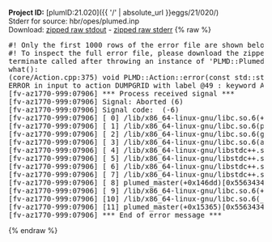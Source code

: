 **Project ID:** [plumID:21.020]({{ '/' | absolute_url }}eggs/21/020/)  
Stderr for source:  hbr/opes/plumed.inp   
Download: [zipped raw stdout](plumed.inp.plumed_master.stdout.txt.zip) - [zipped raw stderr](plumed.inp.plumed_master.stderr.txt.zip) 
{% raw %}
<pre>
#! Only the first 1000 rows of the error file are shown below
#! To inspect the full error file, please download the zipped raw stderr file above
terminate called after throwing an instance of 'PLMD::Plumed::ExceptionError'
what():
(core/Action.cpp:375) void PLMD::Action::error(const std::string&) const
ERROR in input to action DUMPGRID with label @49 : keyword ARG is compulsory for this action
[fv-az1770-999:07906] *** Process received signal ***
[fv-az1770-999:07906] Signal: Aborted (6)
[fv-az1770-999:07906] Signal code:  (-6)
[fv-az1770-999:07906] [ 0] /lib/x86_64-linux-gnu/libc.so.6(+0x45330)[0x7f5ea2a45330]
[fv-az1770-999:07906] [ 1] /lib/x86_64-linux-gnu/libc.so.6(pthread_kill+0x11c)[0x7f5ea2a9eb2c]
[fv-az1770-999:07906] [ 2] /lib/x86_64-linux-gnu/libc.so.6(gsignal+0x1e)[0x7f5ea2a4527e]
[fv-az1770-999:07906] [ 3] /lib/x86_64-linux-gnu/libc.so.6(abort+0xdf)[0x7f5ea2a288ff]
[fv-az1770-999:07906] [ 4] /lib/x86_64-linux-gnu/libstdc++.so.6(+0xa5ff5)[0x7f5ea2ea5ff5]
[fv-az1770-999:07906] [ 5] /lib/x86_64-linux-gnu/libstdc++.so.6(+0xbb0da)[0x7f5ea2ebb0da]
[fv-az1770-999:07906] [ 6] /lib/x86_64-linux-gnu/libstdc++.so.6(_ZSt10unexpectedv+0x0)[0x7f5ea2ea5a55]
[fv-az1770-999:07906] [ 7] /lib/x86_64-linux-gnu/libstdc++.so.6(+0xa5a6f)[0x7f5ea2ea5a6f]
[fv-az1770-999:07906] [ 8] plumed_master(+0x146dd)[0x55634346e6dd]
[fv-az1770-999:07906] [ 9] /lib/x86_64-linux-gnu/libc.so.6(+0x2a1ca)[0x7f5ea2a2a1ca]
[fv-az1770-999:07906] [10] /lib/x86_64-linux-gnu/libc.so.6(__libc_start_main+0x8b)[0x7f5ea2a2a28b]
[fv-az1770-999:07906] [11] plumed_master(+0x15365)[0x55634346f365]
[fv-az1770-999:07906] *** End of error message ***
</pre>
{% endraw %}
